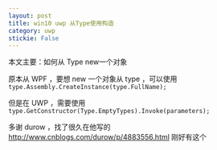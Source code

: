 ```yaml
---
layout: post
title: win10 uwp 从Type使用构造 
category: uwp 
stickie: False
---
```


本文主要：如何从 Type new一个对象

<!--more-->

<div id="toc"></div>

原本从 WPF ，要想 new 一个对象从 type ，可以使用`type.Assembly.CreateInstance(type.FullName);`

但是在 UWP ，需要使用`type.GetConstructor(Type.EmptyTypes).Invoke(parameters);`

多谢 durow ，找了很久在他写的 http://www.cnblogs.com/durow/p/4883556.html 刚好有这个

 
